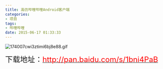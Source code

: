 ```yaml
---
title: 高仿哔哩哔哩Android客户端
categories:
- 项目
tags: 
- 哔哩哔哩
date: 2015-06-17 01:33:33
---
```

<!-- more -->
![174007cwi3ztimi6bj8e88.gif](/upload/2015/06/201506171434476041565265.gif "201506171434476041565265.gif")

<span style="font-size: 24px;">下载地址：</span>[<span style="font-size: 24px; color: rgb(255, 0, 0);">http://pan.baidu.com/s/1bni4PaB</span>](http://pan.baidu.com/s/1bni4PaB)